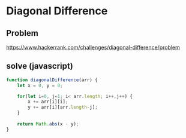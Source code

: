 # Diagonal Difference

## Problem
https://www.hackerrank.com/challenges/diagonal-difference/problem

## solve (javascript)
```javascript
function diagonalDifference(arr) {
    let x = 0, y = 0;

    for(let i=0, j=1; i< arr.length; i++,j++) {
        x += arr[i][i];
        y += arr[i][arr.length-j];
    }
    
    return Math.abs(x - y);
}


